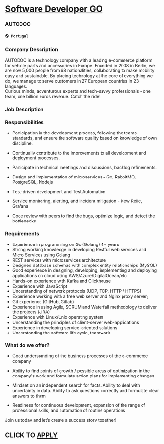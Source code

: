 # [Software Developer GO](https://www.remotewlb.com/apply/software-developer-go-66974)  
### AUTODOC  
#### `🌎 Portugal`  

### Company Description

AUTODOC is a technology company with a leading e-commerce platform for vehicle parts and accessories in Europe. Founded in 2008 in Berlin, we are now 5,000 people from 68 nationalities, collaborating to make mobility easy and sustainable. By placing technology at the core of everything we do, we manage to serve customers in 27 European countries in 23 languages.  
Curious minds, adventurous experts and tech-savvy professionals - one team, one billion euros revenue. Catch the ride!

### Job Description

### Responsibilities

  * Participation in the development process, following the teams standards, and ensure the software quality based on knowledge of own discipline.
  * Continually contribute to the improvements to all development and deployment processes.
  * ​Participate in technical meetings and discussions, backlog refinements.
  * Design and implementation of microservices - Go, RabbitMQ, PostgreSQL, Nodejs

  * Test-driven development and Test Automation

  * Service monitoring, alerting, and incident mitigation - New Relic, Grafana

  * Code review with peers to find the bugs, optimize logic, and detect the bottlenecks

### Requirements

  * Experience in programming on Go (Golang) 4+ years
  * Strong working knowledge in developing Restful web services and Micro Services using Golang
  * REST services with microservices architecture
  * Designed database schemas with complex entity relationships (MySQL)
  * Good experience in designing, developing, implementing and deploying applications on cloud using AWS/Azure/DigitalOcean/etc
  * Hands-on experience with Kafka and Clickhouse
  * Experience with JavaScript
  * Understanding of network protocols (UDP, TCP, HTTP / HTTPS)
  * Experience working with a free web server and Nginx proxy server;
  * Git experience (GitHub, Gitlab)
  * Experience in using Agile, SCRUM and Waterfall methodology to deliver the projects (JIRA)
  * Experience with Linux/Unix operating system
  * Understanding the principles of client-server web-applications
  * Experience in developing service-oriented solutions
  * Understanding the software life cycle, teamwork

### What do we offer?

  * Good understanding of the business processes of the e-commerce company

  * Ability to find points of growth / possible areas of optimization in the company's work and formulate action plans for implementing changes

  * Mindset on an independent search for facts. Ability to deal with uncertainty in data. Ability to ask questions correctly and formulate clear answers to them

  * Readiness for continuous development, expansion of the range of professional skills, and automation of routine operations

Join us today and let’s create a success story together!

  
## CLICK TO [APPLY](https://www.remotewlb.com/apply/software-developer-go-66974)

